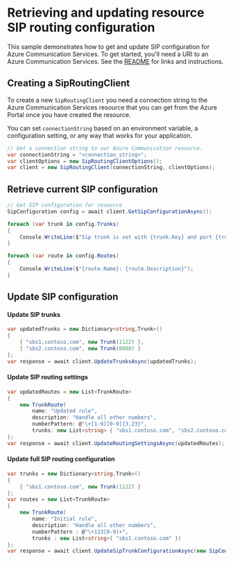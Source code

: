 # Retrieving and updating resource SIP routing configuration

This sample demonstrates how to get and update SIP configuration for Azure Communication Services.
To get started, you'll need a URI to an Azure Communication Services. See the [README](https://docs.microsoft.com/azure/communication-services/quickstarts/create-communication-resource?tabs=windows&pivots=platform-azp) for links and instructions.

## Creating a SipRoutingClient

To create a new `SipRoutingClient` you need a connection string to the Azure Communication Services resource that you can get from the Azure Portal once you have created the resource.

You can set `connectionString` based on an environment variable, a configuration setting, or any way that works for your application.

```csharp Snippet:CreateSipRoutingClient
// Get a connection string to our Azure Communication resource.
var connectionString = "<connection_string>";
var clientOptions = new SipRoutingClientOptions();
var client = new SipRoutingClient(connectionString, clientOptions);
```

## Retrieve current SIP configuration

```csharp Snippet:GetSipConfigurationAsync
// Get SIP configuration for resource
SipConfiguration config = await client.GetSipConfigurationAsync();

foreach (var trunk in config.Trunks)
{
    Console.WriteLine($"Sip trunk is set with {trunk.Key} and port {trunk.Value.SipSignalingPort}");
}

foreach (var route in config.Routes)
{
    Console.WriteLine($"{route.Name}: {route.Description}");
}
```
## Update SIP configuration

#### Update SIP trunks
```csharp Snippet:UpdateTrunksAsync
var updatedTrunks = new Dictionary<string,Trunk>()
{
    { "sbs1.contoso.com", new Trunk(1122) },
    { "sbs2.contoso.com", new Trunk(8888) }
};
var response = await client.UpdateTrunksAsync(updatedTrunks);
```

#### Update SIP routing settings

```csharp Snippet:UpdateRoutingSettingsAsync
var updatedRoutes = new List<TrunkRoute>
{
    new TrunkRoute(
        name: "Updated rule",
        description: "Handle all other numbers",
        numberPattern: @"\+[1-9][0-9]{3,23}",
        trunks: new List<string> { "sbs1.contoso.com", "sbs2.contoso.com" })
};
var response = await client.UpdateRoutingSettingsAsync(updatedRoutes);
```
#### Update full SIP routing configuration

```csharp Snippet:UpdateSipTrunkConfigurationAsync
var trunks = new Dictionary<string,Trunk>()
{
    { "sbs1.contoso.com", new Trunk(1122) }
};
var routes = new List<TrunkRoute>
{
    new TrunkRoute(
        name: "Initial rule",
        description: "Handle all other numbers",
        numberPattern : @"\+123[0-9]+",
        trunks : new List<string>{ "sbs1.contoso.com" })
};
var response = await client.UpdateSipTrunkConfigurationAsync(new SipConfiguration(trunks, routes));
```

